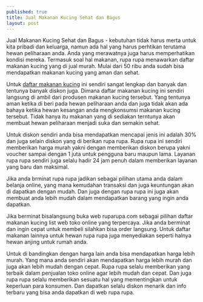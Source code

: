 ```yaml
---
published: true
title: Jual Makanan Kucing Sehat dan Bagus 
layout: post
---
```

Jual Makanan Kucing Sehat dan Bagus - kebutuhan tidak harus merta untuk kita pribadi dan keluarga, namun ada hal yang harus perhtikan terutama hewan peliharaan anda. Anda yang merawatnya juga harus memperhatikan kondisi mereka. Termasuk soal hal makanan, rupa rupa menawarkan daftar makanan kucing yang di jual murah. Mulai dari 50 ribu anda sudah bisa mendapatkan makanan kucing yang aman dan sehat.

Untuk <a href="https://www.ruparupa.com/hobi-dan-gaya-hidup/kebutuhan-hewan-peliharaan/kebutuhan-kucing/makanan-kucing.html">daftar makanan kucing</a> ini sendiri sangat lengkap dan banyak dan tentunya banyak diskon juga.
Dimana daftar makanan kucing ini sendiri langsung di ambil dari produsen makanan kucing tersebut. Yang tentunya aman ketika di beri pada hewan peliharaan anda dan juga tidak akan ada bahaya ketika hewan kesangan anda mengkonsumsi makanan kucing tersebut. Tidak hanya itu  makanan yang di sediakan terntunya akan membuat hewan peliharaan menjadi suka dan semakin sehat.

Untuk diskon sendiri anda bisa mendapatkan mencapai jenis ini adalah 30% dan juga selain diskon yang di berikan rupa rupa. Rupa rupa ini sendiri memberikan harga murah yakni dengan memberikan diskon berupa yakni voucher sampai dengan 1 juta untuk pengguna baru maupun lama. Layanan rupa rupa sendiri juga selalu hadir 24 jam penuh dalam memberikan layanan yang baru dan maksimal.

Jika anda brminat rupa rupa jadikan sebagai pilihan utama anda dalam belanja online, yang mana kemudahan transaksi dan juga keuntungan akan di dapatkan dengan mudah. Dan juga dengan rupa rupa ini juga akan membuat anda lebih mudah dalam mendapatkan barang yang ingin anda dapatkan.

Jika berminat bisalangsung buka web ruparupa.com sebagai pilihan daftar makanan kucing list web toko online yang terpercaya. Jika anda berminat dan ingin cepat untuk membeli silahkan bisa order langsung. Untuk daftar makanan lainnya untuk hewan rupa rupa juga menyediakan seperti halnya hewan anjing untuk rumah anda.

Untuk di bandingkan dengan harga lain anda bisa mendapatkan harga lebih murah. Yang mana anda sendiri akan mendapatkan harga lebih murah dan juga akan lebih mudah dengan cepat. Rupa rupa selalu memberikan yang terbaik dalam penjualan toko online agar lebih mudah dan cepat. Dan juga rupa rupa selalu memberikan sesuatu hal yang mementingkan untuk keperluan para konsumen. Dan dapatkan selalu diskon menarik dan info terbaru yang bisa anda dapatkan di web rupa rupa.